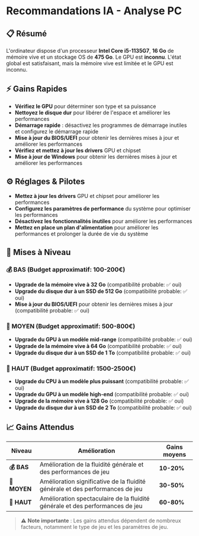 # Recommandations IA - Analyse PC

## 📋 Résumé

L'ordinateur dispose d'un processeur **Intel Core i5-1135G7**, **16 Go** de mémoire vive et un stockage OS de **475 Go**. Le GPU est **inconnu**. L'état global est satisfaisant, mais la mémoire vive est limitée et le GPU est inconnu.

## ⚡ Gains Rapides

- **Vérifiez le GPU** pour déterminer son type et sa puissance
- **Nettoyez le disque dur** pour libérer de l'espace et améliorer les performances
- **Démarrage rapide** : désactivez les programmes de démarrage inutiles et configurez le démarrage rapide
- **Mise à jour du BIOS/UEFI** pour obtenir les dernières mises à jour et améliorer les performances
- **Vérifiez et mettez à jour les drivers** GPU et chipset
- **Mise à jour de Windows** pour obtenir les dernières mises à jour et améliorer les performances

## ⚙️ Réglages & Pilotes

- **Mettez à jour les drivers** GPU et chipset pour améliorer les performances
- **Configurez les paramètres de performance** du système pour optimiser les performances
- **Désactivez les fonctionnalités inutiles** pour améliorer les performances
- **Mettez en place un plan d'alimentation** pour améliorer les performances et prolonger la durée de vie du système

## 🔧 Mises à Niveau

### 💰 BAS (Budget approximatif: 100-200€)

- **Upgrade de la mémoire vive à 32 Go** (compatibilité probable: ✅ oui)
- **Upgrade du disque dur à un SSD de 512 Go** (compatibilité probable: ✅ oui)
- **Mise à jour du BIOS/UEFI** pour obtenir les dernières mises à jour (compatibilité probable: ✅ oui)

### 💸 MOYEN (Budget approximatif: 500-800€)

- **Upgrade du GPU à un modèle mid-range** (compatibilité probable: ✅ oui)
- **Upgrade de la mémoire vive à 64 Go** (compatibilité probable: ✅ oui)
- **Upgrade du disque dur à un SSD de 1 To** (compatibilité probable: ✅ oui)

### 💎 HAUT (Budget approximatif: 1500-2500€)

- **Upgrade du CPU à un modèle plus puissant** (compatibilité probable: ✅ oui)
- **Upgrade du GPU à un modèle high-end** (compatibilité probable: ✅ oui)
- **Upgrade de la mémoire vive à 128 Go** (compatibilité probable: ✅ oui)
- **Upgrade du disque dur à un SSD de 2 To** (compatibilité probable: ✅ oui)

## 📈 Gains Attendus

| Niveau       | Amélioration                                                                  | Gains moyens |
| ------------ | ----------------------------------------------------------------------------- | ------------ |
| **💰 BAS**   | Amélioration de la fluidité générale et des performances de jeu               | **10-20%**   |
| **💸 MOYEN** | Amélioration significative de la fluidité générale et des performances de jeu | **30-50%**   |
| **💎 HAUT**  | Amélioration spectaculaire de la fluidité générale et des performances de jeu | **60-80%**   |

> ⚠️ **Note importante** : Les gains attendus dépendent de nombreux facteurs, notamment le type de jeu et les paramètres de jeu.
